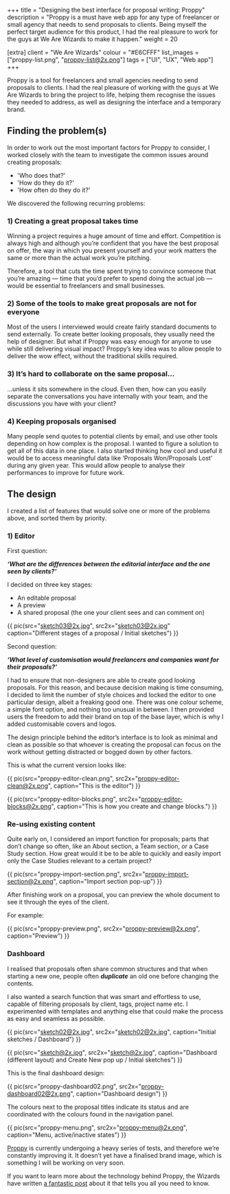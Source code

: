 +++
title = "Designing the best interface for proposal writing: Proppy"
description = "Proppy is a must have web app for any type of freelancer or small agency that needs to send proposals to clients. Being myself the perfect target audience for this product, I had the real pleasure to work for the guys at We Are Wizards to make it happen."
weight = 20

[extra]
client = "We Are Wizards"
colour = "#E6CFFF"
list_images = ["proppy-list.png", "proppy-list@2x.png"]
tags = ["UI", "UX", "Web app"]
+++

Proppy is a tool for freelancers and small agencies needing to send proposals to clients. I had the real pleasure of working with the guys at We Are Wizards to bring the project to life, helping them recognise the issues they needed to address, as well as designing the interface and a temporary brand.

## Finding the problem(s)

In order to work out the most important factors for Proppy to consider, I worked closely with the team to investigate the common issues around creating proposals:

- 'Who does that?'
- 'How do they do it?'
- 'How often do they do it?'

We discovered the following recurring problems:

### 1) Creating a great proposal takes time

Winning a project requires a huge amount of time and effort. Competition is always high and although you’re confident that you have the best proposal on offer, the way in which you present yourself and your work matters the same or more than the actual work you’re pitching.

Therefore, a tool that cuts the time spent trying to convince someone that you’re amazing — time that you’d prefer to spend doing the actual job — would be essential to freelancers and small businesses.

### 2) Some of the tools to make great proposals are not for everyone

Most of the users I interviewed would create fairly standard documents to send externally. To create better looking proposals, they usually need the help of designer. But what if Proppy was easy enough for anyone to use while still delivering visual impact? Proppy’s key idea was to allow people to deliver the wow effect, without the traditional skills required.

### 3) It’s hard to collaborate on the same proposal…

…unless it sits somewhere in the cloud. Even then, how can you easily separate the conversations you have internally with your team, and the discussions you have with your client?

### 4) Keeping proposals organised

Many people send quotes to potential clients by email, and use other tools depending on how complex is the proposal. I wanted to figure a solution to get all of this data in one place. I also started thinking how cool and useful it would be to access meaningful data like ‘Proposals Won/Proposals Lost’ during any given year. This would allow people to analyse their performances to improve for future work.

## The design

I created a list of features that would solve one or more of the problems above, and sorted them by priority.

### 1) Editor

First question:

***‘What are the differences between the editorial interface and the one seen by clients?’***

I decided on three key stages:

- An editable proposal
- A preview
- A shared proposal (the one your client sees and can comment on)

{{ pic(src="sketch03@2x.jpg", src2x="sketch03@2x.jpg" caption="Different stages of a proposal / Initial sketches") }}

Second question:

***‘What level of customisation would freelancers and companies want for their proposals?’***

I had to ensure that non-designers are able to create good looking proposals. For this reason, and because decision making is time consuming, I decided to limit the number of style choices and locked the editor to one particular design, albeit a freaking good one. There was one colour scheme, a simple font option, and nothing too unusual in between. I then provided users the freedom to add their brand on top of the base layer, which is why I added customisable covers and logos.

The design principle behind the editor’s interface is to look as minimal and clean as possible so that whoever is creating the proposal can focus on the work without getting distracted or bogged down by other factors.

This is what the current version looks like:

{{ pic(src="proppy-editor-clean.png", src2x="proppy-editor-clean@2x.png", caption="This is the editor") }}

{{ pic(src="proppy-editor-blocks.png", src2x="proppy-editor-blocks@2x.png", caption="This is how you create and change blocks.") }}

### Re-using existing content

Quite early on, I considered an import function for proposals; parts that don’t change so often, like an About section, a Team section, or a Case Study section. How great would it be to be able to quickly and easily import only the Case Studies relevant to a certain project?

{{ pic(src="proppy-import-section.png", src2x="proppy-import-section@2x.png", caption="Import section pop-up") }}

After finishing work on a proposal, you can preview the whole document to see it through the eyes of the client.

For example:

{{ pic(src="proppy-preview.png", src2x="proppy-preview@2x.png", caption="Preview") }}


### Dashboard

I realised that proposals often share common structures and that when starting a new one, people often ***duplicate*** an old one before changing the contents.

I also wanted a search function that was smart and effortless to use, capable of filtering proposals by client, tags, project name etc. I experimented with templates and anything else that could make the process as easy and seamless as possible.

{{ pic(src="sketch02@2x.jpg", src2x="sketch02@2x.jpg", caption="Initial sketches / Dashboard") }}

{{ pic(src="sketch@2x.jpg", src2x="sketch@2x.jpg", caption="Dashboard (different layout) and Create New pop up / Initial sketches") }}

This is the final dashboard design:

{{ pic(src="proppy-dashboard02.png", src2x="proppy-dashboard02@2x.png", caption="Dashboard design") }}

The colours next to the proposal titles indicate its status and are coordinated with the colours found in the navigation panel.

{{ pic(src="proppy-menu.png", src2x="proppy-menu@2x.png", caption="Menu, active/inactive states") }}

[Proppy](https://app.proppy.io) is currently undergoing a heavy series of tests, and therefore we’re constantly improving it. It doesn’t yet have a finalised brand image, which is something I will be working on very soon.

If you want to learn more about the technology behind Proppy, the Wizards have written [a fantastic post](https://blog.wearewizards.io/how-proppy-is-made-and-its-inception) about it that tells you all you need to know.
